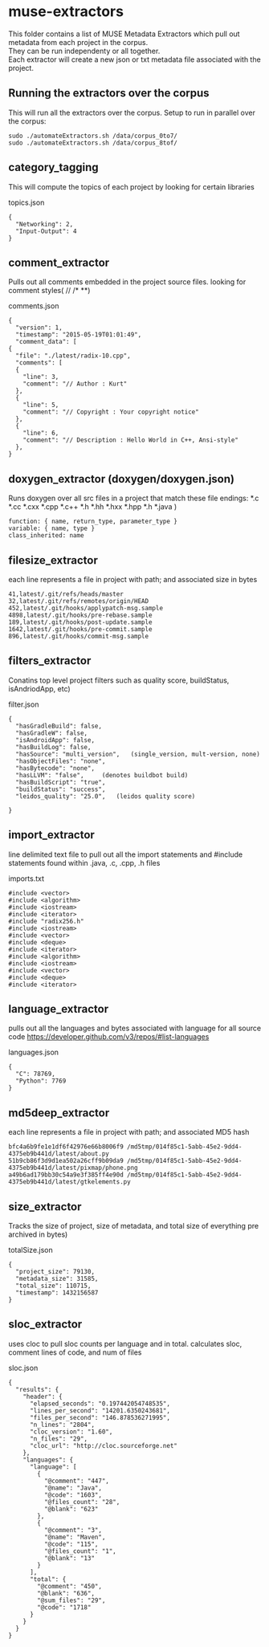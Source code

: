 muse-extractors
==============

This folder contains a list of MUSE Metadata Extractors which pull out metadata from each project in the corpus.  
They can be run independenty or all together.  
Each extractor will create a new json or txt metadata file associated with the project.

Running the extractors over the corpus
-------------------------------
This will run all the extractors over the corpus.
Setup to run in parallel over the corpus:

    sudo ./automateExtractors.sh /data/corpus_0to7/
    sudo ./automateExtractors.sh /data/corpus_8tof/
        

category_tagging	
-------------------------------
This will compute the topics of each project by looking for certain libraries

  topics.json
  
    {
      "Networking": 2,
      "Input-Output": 4
    }


comment_extractor
-------------------------------
Pulls out all comments embedded in the project source files.  looking for comment styles( // /* **)

  comments.json

    {
      "version": 1,
      "timestamp": "2015-05-19T01:01:49",
      "comment_data": [
    {
      "file": "./latest/radix-10.cpp",
      "comments": [
      {
        "line": 3,
        "comment": "// Author : Kurt"
      },
      {
        "line": 5,
        "comment": "// Copyright : Your copyright notice"
      },
      {
        "line": 6,
        "comment": "// Description : Hello World in C++, Ansi-style"
      },
    }


doxygen_extractor (doxygen/doxygen.json)
-------------------------------
Runs doxygen over all src files in a project that match these file endings: *.c *.cc *.cxx *.cpp *.c++ *.h *.hh *.hxx *.hpp *.h *.java )
    
    function: { name, return_type, parameter_type }
    variable: { name, type }
    class_inherited: name
    
    
filesize_extractor	
-------------------------------
each line represents a file in project with path; and associated size in bytes

    41,latest/.git/refs/heads/master
    32,latest/.git/refs/remotes/origin/HEAD
    452,latest/.git/hooks/applypatch-msg.sample
    4898,latest/.git/hooks/pre-rebase.sample
    189,latest/.git/hooks/post-update.sample
    1642,latest/.git/hooks/pre-commit.sample
    896,latest/.git/hooks/commit-msg.sample


filters_extractor
-------------------------------
Conatins top level project filters such as quality score, buildStatus, isAndriodApp, etc) 
    
filter.json
    
    {
      "hasGradleBuild": false,
      "hasGradleW": false,
      "isAndroidApp": false,
      "hasBuildLog": false,
      "hasSource": "multi_version",   (single_version, mult-version, none)
      "hasObjectFiles": "none",
      "hasBytecode": "none",
      "hasLLVM": "false",     (denotes buildbot build) 
      "hasBuildScript": "true",
      "buildStatus": "success", 
      "leidos_quality": "25.0",   (leidos quality score)

    }


import_extractor	
-------------------------------
line delimited text file to pull out all the import statements and #include statements found within .java, .c, .cpp, .h files

imports.txt

    #include <vector>
    #include <algorithm>
    #include <iostream>
    #include <iterator>
    #include "radix256.h"
    #include <iostream>
    #include <vector>
    #include <deque>
    #include <iterator>
    #include <algorithm>
    #include <iostream>
    #include <vector>
    #include <deque>
    #include <iterator>

language_extractor	
-------------------------------
pulls out all the languages and bytes associated with language for all source code
https://developer.github.com/v3/repos/#list-languages

languages.json

    {
      "C": 78769,
      "Python": 7769
    }

md5deep_extractor	
-------------------------------
each line represents a file in project with path; and associated MD5 hash

    bfc4a6b9fe1e1df6f42976e66b8006f9 /md5tmp/014f85c1-5abb-45e2-9dd4-4375eb9b441d/latest/about.py
    51b9cb86f3d9d1ea502a26cff9b09da9 /md5tmp/014f85c1-5abb-45e2-9dd4-4375eb9b441d/latest/pixmap/phone.png
    a49b6ad179bb30c54a9e3f385ff4e90d /md5tmp/014f85c1-5abb-45e2-9dd4-4375eb9b441d/latest/gtkelements.py


size_extractor	
-------------------------------
Tracks the size of project, size of metadata, and total size of everything pre archived in bytes)

totalSize.json

    {
      "project_size": 79130,
      "metadata_size": 31585,
      "total_size": 110715,
      "timestamp": 1432156587
    }


sloc_extractor
-------------------------------
uses cloc to pull sloc counts per language and in total.  calculates sloc, comment lines of code, and num of files

sloc.json

    {
      "results": {
        "header": {
          "elapsed_seconds": "0.197442054748535",
          "lines_per_second": "14201.6350243681",
          "files_per_second": "146.878536271995",
          "n_lines": "2804",
          "cloc_version": "1.60",
          "n_files": "29",
          "cloc_url": "http://cloc.sourceforge.net"
        },
        "languages": {
          "language": [
            {
              "@comment": "447",
              "@name": "Java",
              "@code": "1603",
              "@files_count": "28",
              "@blank": "623"
            },
            {
              "@comment": "3",
              "@name": "Maven",
              "@code": "115",
              "@files_count": "1",
              "@blank": "13"
            }
          ],
          "total": {
            "@comment": "450",
            "@blank": "636",
            "@sum_files": "29",
            "@code": "1718"
          }
        }
      }
    }

